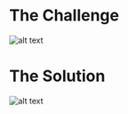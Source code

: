 <h1>The Challenge</h1>

![alt text](https://github.com/itismuzak/picoCTF-2022-writeups/blob/main/x-sixty-what/FUAQ--3WAAAMbi_.jpg)
<h1>The Solution</h1>

![alt text](https://github.com/itismuzak/picoCTF-2022-writeups/blob/main/x-sixty-what/FUAQ_bIXsAAC6V5.jpg)
